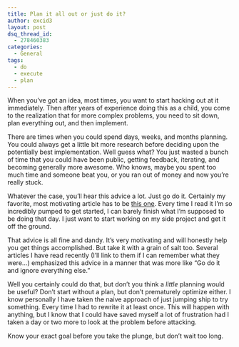 ```yaml
---
title: Plan it all out or just do it?
author: excid3
layout: post
dsq_thread_id:
  - 278460383
categories:
  - General
tags:
  - do
  - execute
  - plan
---
```

When you’ve got an idea, most times, you want to start hacking out at it immediately. Then after years of experience doing this as a child, you come to the realization that for more complex problems, you need to sit down, plan everything out, and then implement.

There are times when you could spend days, weeks, and months planning. You could always get a little bit more research before deciding upon the potentially best implementation. Well guess what? You just wasted a bunch of time that you could have been public, getting feedback, iterating, and becoming generally more awesome. Who knows, maybe you spent too much time and someone beat you, or you ran out of money and now you’re really stuck.

Whatever the case, you’ll hear this advice a lot. Just go do it. Certainly my favorite, most motivating article has to be [this one][1]. Every time I read it I’m so incredibly pumped to get started, I can barely finish what I’m supposed to be doing that day. I just want to start working on my side project and get it off the ground.

That advice is all fine and dandy. It’s very motivating and will honestly help you get things accomplished. But take it with a grain of salt too. Several articles I have read recently (I’ll link to them if I can remember what they were…) emphasized this advice in a manner that was more like “Go do it and ignore everything else.”

Well you certainly could do that, but don’t you think a _little_ planning would be useful? Don’t start without a plan, but don’t prematurely optimize either. I know personally I have taken the naive approach of just jumping ship to try something. Every time I had to rewrite it at least once. This will happen with anything, but I know that I could have saved myself a lot of frustration had I taken a day or two more to look at the problem before attacking.

Know your exact goal before you take the plunge, but don’t wait too long.

   [1]: http://inoveryourhead.net/maybe-you-should-just-stop-being-a-fucking-pussy/
